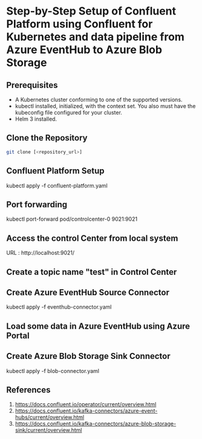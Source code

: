 # Step-by-Step Setup of Confluent Platform using Confluent for Kubernetes and data pipeline from Azure EventHub to Azure Blob Storage

## Prerequisites
- A Kubernetes cluster conforming to one of the supported versions.
- kubectl installed, initialized, with the context set. You also must have the kubeconfig file configured for your cluster.
- Helm 3 installed.

## Clone the Repository
```bash
git clone [<repository_url>]
```

## Confluent Platform Setup
kubectl apply -f confluent-platform.yaml

## Port forwarding
kubectl port-forward pod/controlcenter-0 9021:9021

## Access the control Center from local system
URL : http://localhost:9021/

## Create a topic name "test" in Control Center

## Create Azure EventHub Source Connector
kubectl apply -f eventhub-connector.yaml

## Load some data in Azure EventHub using Azure Portal

## Create Azure Blob Storage Sink Connector
kubectl apply -f blob-connector.yaml

## References

1. https://docs.confluent.io/operator/current/overview.html
1. https://docs.confluent.io/kafka-connectors/azure-event-hubs/current/overview.html
1. https://docs.confluent.io/kafka-connectors/azure-blob-storage-sink/current/overview.html

